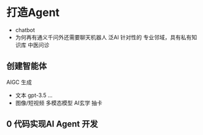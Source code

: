 # 打造Agent

- chatbot
- 为何再有通义千问外还需要聊天机器人
  泛AI
  针对性的
  专业邻域，具有私有知识库
  中医问诊

## 创建智能体
  AIGC 生成
  - 文本 gpt-3.5 ...
  - 图像/短视频 多模态模型
  AI玄学 抽卡

## 0 代码实现AI Agent 开发